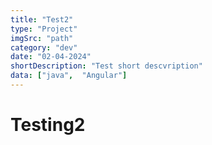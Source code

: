 ```yaml
---
title: "Test2"
type: "Project"
imgSrc: "path"
category: "dev"
date: "02-04-2024"
shortDescription: "Test short descvription"
data: ["java",  "Angular"]
---
```


# Testing2